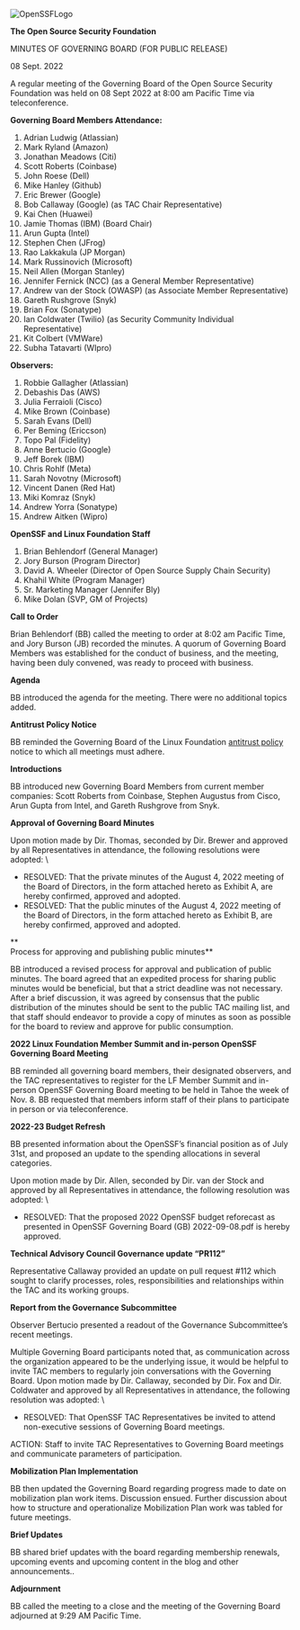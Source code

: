 
![OpenSSFLogo](https://user-images.githubusercontent.com/51727488/232104184-d3c38a36-cf1e-487f-aba2-c2d548e3f7ef.png)

**The Open Source Security Foundation**

MINUTES OF GOVERNING BOARD (FOR PUBLIC RELEASE)


08 Sept. 2022

 
A regular meeting of the Governing Board of the Open Source Security Foundation was held on 08 Sept 2022 at 8:00 am Pacific Time via teleconference.

**Governing Board Members Attendance:**


1. Adrian Ludwig (Atlassian)
2. Mark Ryland (Amazon)
3. Jonathan Meadows (Citi)
4. Scott Roberts (Coinbase)
5. John Roese (Dell)
6. Mike Hanley (Github)
7. Eric Brewer (Google)
8. Bob Callaway (Google) (as TAC Chair Representative)
9. Kai Chen (Huawei)
10. Jamie Thomas (IBM) (Board Chair)
11. Arun Gupta (Intel)
12. Stephen Chen (JFrog)
13. Rao Lakkakula (JP Morgan)
14. Mark Russinovich (Microsoft)
15. Neil Allen (Morgan Stanley)
16. Jennifer Fernick (NCC) (as a General Member Representative)
17. Andrew van der Stock (OWASP) (as Associate Member Representative)
18. Gareth Rushgrove (Snyk)
19. Brian Fox (Sonatype)
20. Ian Coldwater (Twilio) (as Security Community Individual Representative)
21. Kit Colbert (VMWare)
22. Subha Tatavarti (WIpro)

**Observers:**



1. Robbie Gallagher (Atlassian)
2. Debashis Das (AWS)
3. Julia Ferraioli (Cisco)
4. Mike Brown (Coinbase)
5. Sarah Evans (Dell)
6. Per Beming (Ericcson)
7. Topo Pal (Fidelity)
8. Anne Bertucio (Google)
9. Jeff Borek (IBM)
10. Chris Rohlf (Meta)
11. Sarah Novotny (Microsoft)
12. Vincent Danen (Red Hat)
13. Miki Komraz (Snyk)
14. Andrew Yorra (Sonatype)
15. Andrew Aitken (Wipro)

**OpenSSF and Linux Foundation Staff**



1. Brian Behlendorf (General Manager)
2. Jory Burson (Program Director)
3. David A. Wheeler (Director of Open Source Supply Chain Security)
4. Khahil White (Program Manager)
5. Sr. Marketing Manager (Jennifer Bly)
6. Mike Dolan (SVP, GM of Projects)

**Call to Order**

Brian Behlendorf (BB) called the meeting to order at 8:02 am Pacific Time, and Jory Burson (JB) recorded the minutes. A quorum of Governing Board Members was established for the conduct of business, and the  meeting, having been duly convened, was ready to proceed with business.

**Agenda**

BB introduced the agenda for the meeting. There were no additional topics added.

 

**Antitrust Policy Notice**

BB reminded the Governing Board of the Linux Foundation [antitrust policy](http://www.linuxfoundation.org/antitrust-policy) notice to which all meetings must adhere.

**Introductions**

BB introduced new Governing Board Members from current member companies: Scott Roberts from Coinbase, Stephen Augustus from Cisco, Arun Gupta from Intel, and Gareth Rushgrove from Snyk. 

**Approval of Governing Board Minutes**

Upon motion made by Dir. Thomas, seconded by Dir. Brewer and approved by all Representatives in attendance, the following resolutions were adopted:  \




* RESOLVED: That the private minutes of the August 4, 2022 meeting of the Board of Directors, in the form attached hereto as Exhibit A, are hereby confirmed, approved and adopted.
* RESOLVED: That the public minutes of the August 4, 2022 meeting of the Board of Directors, in the form attached hereto as Exhibit B, are hereby confirmed, approved and adopted.

** \
Process for approving and publishing public minutes**

BB introduced a revised process for approval and publication of public minutes. The board agreed that an expedited process for sharing public minutes would be beneficial, but that a strict deadline was not necessary. After a brief discussion, it was agreed by consensus that the public distribution of the minutes should be sent to the public TAC mailing list, and that staff should endeavor to provide a copy of minutes as soon as possible for the board to review and approve for public consumption. 

**2022 Linux Foundation Member Summit and in-person OpenSSF Governing Board Meeting**

BB reminded all governing board members, their designated observers, and the TAC representatives to register for the LF Member Summit and in-person OpenSSF Governing Board meeting to be held in Tahoe the week of Nov. 8. BB requested that members inform staff of their plans to participate in person or via teleconference.

**2022-23 Budget Refresh**

BB presented information about the OpenSSF’s financial position as of July 31st, and proposed an update to the spending allocations in several categories.

Upon motion made by Dir. Allen, seconded by Dir. van der Stock and approved by all Representatives in attendance, the following resolution was adopted:  \




* RESOLVED: That the proposed 2022 OpenSSF budget reforecast as presented in OpenSSF Governing Board (GB) 2022-09-08.pdf is hereby approved.

**Technical Advisory Council Governance update “PR112”**

Representative Callaway provided an update on pull request #112 which sought to clarify processes, roles, responsibilities and relationships within the TAC and its working groups.

**Report from the Governance Subcommittee**

Observer Bertucio presented a readout of the Governance Subcommittee’s recent meetings. 

Multiple Governing Board participants noted that, as communication across the organization appeared to be the underlying issue, it would be helpful to invite TAC members to regularly join conversations with the Governing Board.  Upon motion made by Dir. Callaway, seconded by Dir. Fox and Dir. Coldwater and approved by all Representatives in attendance, the following resolution was adopted:  \




* RESOLVED: That OpenSSF TAC Representatives be invited to attend non-executive sessions of Governing Board meetings.

ACTION: Staff to invite TAC Representatives to Governing Board meetings and communicate parameters of participation.

**Mobilization Plan Implementation**

BB then updated the Governing Board regarding progress made to date on mobilization plan work items. Discussion ensued. Further discussion about how to structure and operationalize Mobilization Plan work was tabled for future meetings.

**Brief Updates**

BB shared brief updates with the board regarding membership renewals, upcoming events and upcoming content in the blog and other announcements.. 

**Adjournment**

BB called the meeting to a close and the meeting of the Governing Board adjourned at 9:29 AM Pacific Time.

